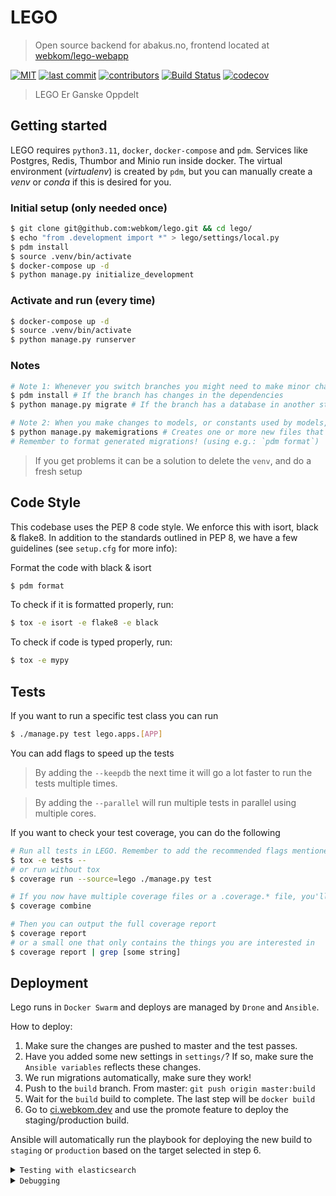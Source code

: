 # LEGO

> Open source backend for abakus.no, frontend located at [webkom/lego-webapp](https://github.com/webkom/lego-webapp)

[![MIT](https://badgen.net/badge/license/MIT/blue)](https://en.wikipedia.org/wiki/MIT_License)
[![last commit](https://badgen.net/github/last-commit/webkom/lego/)](https://github.com/webkom/lego/commits/master)
[![contributors](https://badgen.net/github/contributors/webkom/lego)](https://github.com/webkom/lego/graphs/contributors)
[![Build Status](https://ci.webkom.dev/api/badges/webkom/lego/status.svg)](https://ci.webkom.dev/webkom/lego)
[![codecov](https://codecov.io/gh/webkom/lego/branch/master/graph/badge.svg?token=4JI1CMu58M)](https://codecov.io/gh/webkom/lego)

> LEGO Er Ganske Oppdelt

## Getting started

LEGO requires `python3.11`, `docker`, `docker-compose` and `pdm`. Services like Postgres, Redis, Thumbor and Minio run inside docker. The virtual environment (_virtualenv_) is created by `pdm`, but you can manually create a _venv_ or _conda_ if this is desired for you.

### Initial setup (only needed once)

```bash
$ git clone git@github.com:webkom/lego.git && cd lego/
$ echo "from .development import *" > lego/settings/local.py
$ pdm install
$ source .venv/bin/activate
$ docker-compose up -d
$ python manage.py initialize_development
```

### Activate and run (every time)

```bash
$ docker-compose up -d
$ source .venv/bin/activate
$ python manage.py runserver
```

### Notes

```bash
# Note 1: Whenever you switch branches you might need to make minor changes
$ pdm install # If the branch has changes in the dependencies
$ python manage.py migrate # If the branch has a database in another state than yours

# Note 2: When you make changes to models, or constants used by models, you need to create new migrations
$ python manage.py makemigrations # Creates one or more new files that must be commited
# Remember to format generated migrations! (using e.g.: `pdm format`)
```

> If you get problems it can be a solution to delete the `venv`, and do a fresh setup

## Code Style

This codebase uses the PEP 8 code style. We enforce this with isort, black & flake8. In addition to the standards outlined in PEP 8, we have a few guidelines (see `setup.cfg` for more info):

Format the code with black & isort

```bash
$ pdm format
```

To check if it is formatted properly, run:

```bash
$ tox -e isort -e flake8 -e black
```

To check if code is typed properly, run:

```bash
$ tox -e mypy
```

## Tests

If you want to run a specific test class you can run

```bash
$ ./manage.py test lego.apps.[APP]
```

You can add flags to speed up the tests

> By adding the `--keepdb` the next time it will go a lot faster to run the tests multiple times.

> By adding the `--parallel` will run multiple tests in parallel using multiple cores.

If you want to check your test coverage, you can do the following

```bash
# Run all tests in LEGO. Remember to add the recommended flags mentioned above
$ tox -e tests --
# or run without tox
$ coverage run --source=lego ./manage.py test

# If you now have multiple coverage files or a .coverage.* file, you'll have to combine it in order to output report
$ coverage combine

# Then you can output the full coverage report
$ coverage report
# or a small one that only contains the things you are interested in
$ coverage report | grep [some string]
```

## Deployment

Lego runs in `Docker Swarm` and deploys are managed by `Drone` and `Ansible`.

How to deploy:

1.  Make sure the changes are pushed to master and the test passes.
2.  Have you added some new settings in `settings/`? If so, make sure the `Ansible variables` reflects these changes.
3.  We run migrations automatically, make sure they work!
4.  Push to the `build` branch. From master: `git push origin master:build`
5.  Wait for the `build` build to complete. The last step will be `docker build`
6.  Go to [ci.webkom.dev](https://ci.webkom.dev/webkom/lego/) and use the promote feature to deploy the staging/production build.

Ansible will automatically run the playbook for deploying the new build to `staging` or `production` based on the target selected in step 6.

<details><summary><code>Testing with elasticsearch</code></summary>

### Testing with elasticsearch

By default, development and production uses postgres for search. We can still enable elasticsearch backend in prod, so you can test things locally with elasticsearch. In order to do so, you need to run elasticsearch from `docker-compose.extra.yml` by running `docker-compose -f docker-compose.extra.yml up -d`. Then you need to run lego with the env variable `SEARCH_BACKEND=elasticsearch`. You might need to run the migrate_search and rebuild_index commands to get elasticsearch up to date.

</details>

<details><summary><code>Debugging</code></summary>

### Debugging

If you get an error while installing project dependencies, you might be missing some dependencies on your system.

```bash
$ apt-get install libpq-dev python3-dev
```

> For MACOS you need to `brew install postgresql`

If you get an error while running initialize_development mentioning `elasticsearch`, you probably need to run the following code, and then start over from `docker-compose up -d`. [Read why and how to make it permanent on Elasticsearch docs](https://www.elastic.co/guide/en/elasticsearch/reference/current/vm-max-map-count.html).

```bash
$ sysctl -w vm.max_map_count=262144
```

If you get ld: library not found for -lssl

```
export LDFLAGS="-L/usr/local/opt/openssl/lib"
```

When changing the user fixtures one must load new fixtures

```
./manage.py load_fixtures --generate
```

An overview of the available users for development can be found in [this PR](https://github.com/webkom/lego/pull/1913)

</details>

